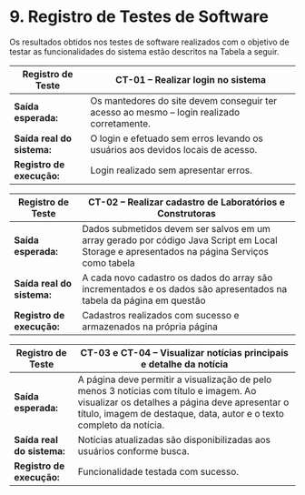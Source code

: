 #
# 9. Registro de Testes de Software

Os resultados obtidos nos testes de software realizados com o objetivo de testar as funcionalidades do sistema estão descritos na Tabela a seguir.

| **Registro de Teste** | **CT-01 – Realizar login no sistema** |
| --- | --- |
| **Saída esperada:** | Os mantedores do site devem conseguir ter acesso ao mesmo – login realizado corretamente. |
| **Saída real do sistema:** | O login e efetuado sem erros levando os usuários aos devidos locais de acesso. |
| **Registro de execução:** | Login realizado sem apresentar erros. |

| **Registro de Teste** | **CT-02 – Realizar cadastro de Laboratórios e Construtoras** |
| --- | --- |
| **Saída esperada:** | Dados submetidos devem ser salvos em um array gerado por código Java Script em Local Storage e apresentados na página Serviços como tabela |
| **Saída real do sistema:** | A cada novo cadastro os dados do array são incrementados e os dados são apresentados na tabela da página em questão |
| **Registro de execução:** | Cadastros realizados com sucesso e armazenados na própria página |

| **Registro de Teste** | **CT-03 e CT-04 – Visualizar notícias principais e detalhe da notícia** |
| --- | --- |
| **Saída esperada:** | A página deve permitir a visualização de pelo menos 3 notícias com título e imagem. Ao visualizar os detalhes a página deve apresentar o título, imagem de destaque, data, autor e o texto completo da notícia. |
| **Saída real do sistema:** | Notícias atualizadas são disponibilizadas aos usuários conforme busca. |
| **Registro de execução:** | Funcionalidade testada com sucesso. |
